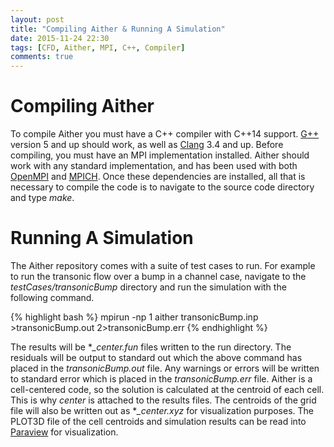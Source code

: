 ```yaml
---
layout: post
title: "Compiling Aither & Running A Simulation"
date: 2015-11-24 22:30
tags: [CFD, Aither, MPI, C++, Compiler]
comments: true
---
```

# Compiling Aither
To compile Aither you must have a C++ compiler with C++14 support. [G++](https://gcc.gnu.org/) version 5 and up should work, as well as [Clang](http://clang.llvm.org/) 3.4 and up. Before compiling, you must have an MPI implementation installed. Aither should work with any standard implementation, and has been used with both [OpenMPI](http://www.open-mpi.org/) and [MPICH](https://www.mpich.org/). Once these dependencies are installed, all that is necessary to compile the code is to navigate to the source code directory and type *make*.

# Running A Simulation
The Aither repository comes with a suite of test cases to run. For example to run the transonic flow over a bump in a channel case, navigate to the *testCases/transonicBump* directory and run the simulation with the following command.

{% highlight bash %}
mpirun -np 1 aither transonicBump.inp >transonicBump.out 2>transonicBump.err
{% endhighlight %}

The results will be **_center.fun* files written to the run directory. The residuals will be output to standard out which the above command has placed in the *transonicBump.out* file. Any warnings or errors will be written to standard error which is placed in the *transonicBump.err* file. Aither is a cell-centered code, so the solution is calculated at the centroid of each cell. This is why *center* is attached to the results files. The centroids of the grid file will also be written out as **_center.xyz* for visualization purposes. The PLOT3D file of the cell centroids and simulation results can be read into [Paraview](http://www.paraview.org/) for visualization.